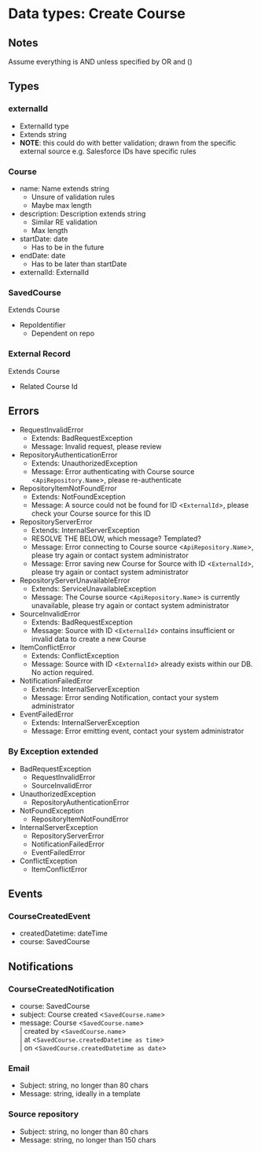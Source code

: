 # Data types: Create Course

## Notes

Assume everything is AND unless specified by OR and ()

## Types

### externalId
- ExternalId type
- Extends string
- **NOTE**: this could do with better validation; drawn from the specific external source
e.g. Salesforce IDs have specific rules

### Course
- name: Name extends string
  - Unsure of validation rules
  - Maybe max length
- description: Description extends string
  - Similar RE validation
  - Max length
- startDate: date
  - Has to be in the future
- endDate: date
  - Has to be later than startDate
- externalId: ExternalId

### SavedCourse

Extends Course

- RepoIdentifier
  - Dependent on repo

### External Record

Extends Course

- Related Course Id

## Errors

- RequestInvalidError
  - Extends: BadRequestException
  - Message: Invalid request, please review
- RepositoryAuthenticationError
  - Extends: UnauthorizedException
  - Message: Error authenticating with Course source <`ApiRepository.Name`>, please re-authenticate
- RepositoryItemNotFoundError
  - Extends: NotFoundException
  - Message: A source could not be found for ID <`ExternalId`>, please check your Course source for this ID
- RepositoryServerError
  - Extends: InternalServerException
  - RESOLVE THE BELOW, which message? Templated?
  - Message: Error connecting to Course source <`ApiRepository.Name`>, please try again or contact system administrator
  - Message: Error saving new Course for Source with ID <`ExternalId`>, please try again or contact system administrator
- RepositoryServerUnavailableError
  - Extends: ServiceUnavailableException
  - Message: The Course source <`ApiRepository.Name`> is currently unavailable, please try again or contact system administrator
- SourceInvalidError
  - Extends: BadRequestException
  - Message: Source with ID <`ExternalId`> contains insufficient or invalid data to create a new Course
- ItemConflictError
  - Extends: ConflictException
  - Message: Source with ID <`ExternalId`> already exists within our DB. No action required.
- NotificationFailedError
  - Extends: InternalServerException
  - Message: Error sending Notification, contact your system administrator
- EventFailedError
  - Extends: InternalServerException
  - Message: Error emitting event, contact your system administrator

### By Exception extended

- BadRequestException
  - RequestInvalidError
  - SourceInvalidError
- UnauthorizedException
  - RepositoryAuthenticationError
- NotFoundException
  - RepositoryItemNotFoundError
- InternalServerException
  - RepositoryServerError
  - NotificationFailedError
  - EventFailedError
- ConflictException
  - ItemConflictError

## Events

### CourseCreatedEvent

- createdDatetime: dateTime
- course: SavedCourse

## Notifications

### CourseCreatedNotification

- course: SavedCourse
- subject: Course created <`SavedCourse.name`>
- message: Course <`SavedCourse.name`></br>
| created by <`SavedCourse.name`></br>
| at <`SavedCourse.createdDatetime as time`></br>
| on <`SavedCourse.createdDatetime as date`>

### Email

- Subject: string, no longer than 80 chars
- Message: string, ideally in a template

### Source repository

- Subject: string, no longer than 80 chars
- Message: string, no longer than 150 chars
